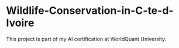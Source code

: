 # Wildlife-Conservation-in-C-te-d-Ivoire
This project is part of my AI certification at WorldQuant University.

